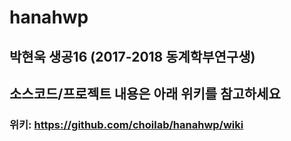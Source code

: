 # hanahwp
## 박현욱 생공16 (2017-2018 동계학부연구생)
## 소스코드/프로젝트 내용은 아래 위키를 참고하세요
### 위키: https://github.com/choilab/hanahwp/wiki
